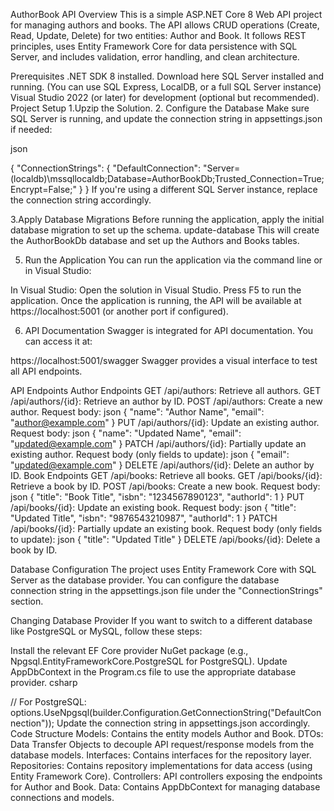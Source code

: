 AuthorBook API
Overview
This is a simple ASP.NET Core 8 Web API project for managing authors and books. The API allows CRUD operations (Create, Read, Update, Delete) for two entities: Author and Book. It follows REST principles, uses Entity Framework Core for data persistence with SQL Server, and includes validation, error handling, and clean architecture.

Prerequisites
.NET SDK 8 installed. Download here
SQL Server installed and running. (You can use SQL Express, LocalDB, or a full SQL Server instance)
Visual Studio 2022 (or later) for development (optional but recommended).
Project Setup
1.Upzip the Solution.
2. Configure the Database
Make sure SQL Server is running, and update the connection string in appsettings.json if needed:

json

{
  "ConnectionStrings": {
    "DefaultConnection": "Server=(localdb)\\mssqllocaldb;Database=AuthorBookDb;Trusted_Connection=True;Encrypt=False;"
  }
}
If you're using a different SQL Server instance, replace the connection string accordingly.

3.Apply Database Migrations
Before running the application, apply the initial database migration to set up the schema.
update-database
This will create the AuthorBookDb database and set up the Authors and Books tables.

5. Run the Application
You can run the application via the command line or in Visual Studio:

In Visual Studio:
Open the solution in Visual Studio.
Press F5 to run the application.
Once the application is running, the API will be available at https://localhost:5001 (or another port if configured).

6. API Documentation
Swagger is integrated for API documentation. You can access it at:


https://localhost:5001/swagger
Swagger provides a visual interface to test all API endpoints.

API Endpoints
Author Endpoints
GET /api/authors: Retrieve all authors.
GET /api/authors/{id}: Retrieve an author by ID.
POST /api/authors: Create a new author.
Request body:
json
{
  "name": "Author Name",
  "email": "author@example.com"
}
PUT /api/authors/{id}: Update an existing author.
Request body:
json
{
  "name": "Updated Name",
  "email": "updated@example.com"
}
PATCH /api/authors/{id}: Partially update an existing author.
Request body (only fields to update):
json
{
  "email": "updated@example.com"
}
DELETE /api/authors/{id}: Delete an author by ID.
Book Endpoints
GET /api/books: Retrieve all books.
GET /api/books/{id}: Retrieve a book by ID.
POST /api/books: Create a new book.
Request body:
json
{
  "title": "Book Title",
  "isbn": "1234567890123",
  "authorId": 1
}
PUT /api/books/{id}: Update an existing book.
Request body:
json
{
  "title": "Updated Title",
  "isbn": "9876543210987",
  "authorId": 1
}
PATCH /api/books/{id}: Partially update an existing book.
Request body (only fields to update):
json
{
  "title": "Updated Title"
}
DELETE /api/books/{id}: Delete a book by ID.



Database Configuration
The project uses Entity Framework Core with SQL Server as the database provider. You can configure the database connection string in the appsettings.json file under the "ConnectionStrings" section.

Changing Database Provider
If you want to switch to a different database like PostgreSQL or MySQL, follow these steps:

Install the relevant EF Core provider NuGet package (e.g., Npgsql.EntityFrameworkCore.PostgreSQL for PostgreSQL).
Update AppDbContext in the Program.cs file to use the appropriate database provider.
csharp

// For PostgreSQL:
options.UseNpgsql(builder.Configuration.GetConnectionString("DefaultConnection"));
Update the connection string in appsettings.json accordingly.
Code Structure
Models: Contains the entity models Author and Book.
DTOs: Data Transfer Objects to decouple API request/response models from the database models.
Interfaces: Contains interfaces for the repository layer.
Repositories: Contains repository implementations for data access (using Entity Framework Core).
Controllers: API controllers exposing the endpoints for Author and Book.
Data: Contains AppDbContext for managing database connections and models.